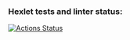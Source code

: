 ### Hexlet tests and linter status:
[![Actions Status](https://github.com/Lisstag/frontend-project-lvl1/workflows/hexlet-check/badge.svg)](https://github.com/Lisstag/frontend-project-lvl1/actions)
